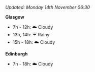 *Updated: Monday 14th November 06:30*

**Glasgow**

* 7h - 12h: :cloud: Cloudy
* 13h, 14h: :umbrella: Rainy
* 15h - 18h: :cloud: Cloudy

**Edinburgh**

* 7h - 18h: :cloud: Cloudy
